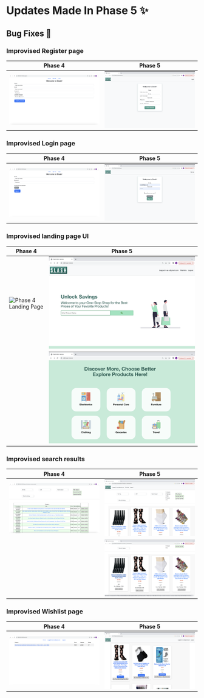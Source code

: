 # Updates Made In Phase 5 ✨

## Bug Fixes 🐛

### Improvised Register page
| Phase 4                       | Phase 5                       |
| ----------------------------- | ----------------------------- |
| ![Phase 4 Register](assets/old/old_signup.png) | ![Phase 5 Register](assets/Register.png) |

### Improvised Login page
| Phase 4                       | Phase 5                       |
| ----------------------------- | ----------------------------- |
| ![Phase 4 Login](assets/old/old_login.png) | ![Phase 5 Login](assets/Login.png) |

### Improvised landing page UI
| Phase 4                               | Phase 5                               |
| ------------------------------------- | ------------------------------------- |
| ![Phase 4 Landing Page](assets/ui_landing_page.png) | ![Phase 5 Landing Page 1](assets/LandingPage1.png) |
|                                       | ![Phase 5 Landing Page 2](assets/LandingPage2.png) |

### Improvised search results
| Phase 4                                   | Phase 5                                   |
| ----------------------------------------- | ----------------------------------------- |
| ![Phase 4 Search Result](assets/old/old_searchResult.png) | ![Phase 5 Search Result 1](assets/ResultsPage1.png) |
|                                           | ![Phase 5 Search Result 2](assets/ResultsPage2.png) |

### Improvised Wishlist page
| Phase 4                             | Phase 5                             |
| ----------------------------------- | ----------------------------------- |
| ![Phase 4 Wishlist](assets/old/old_wishlist.png) | ![Phase 5 Wishlist](assets/Wishlistpage.png) |
